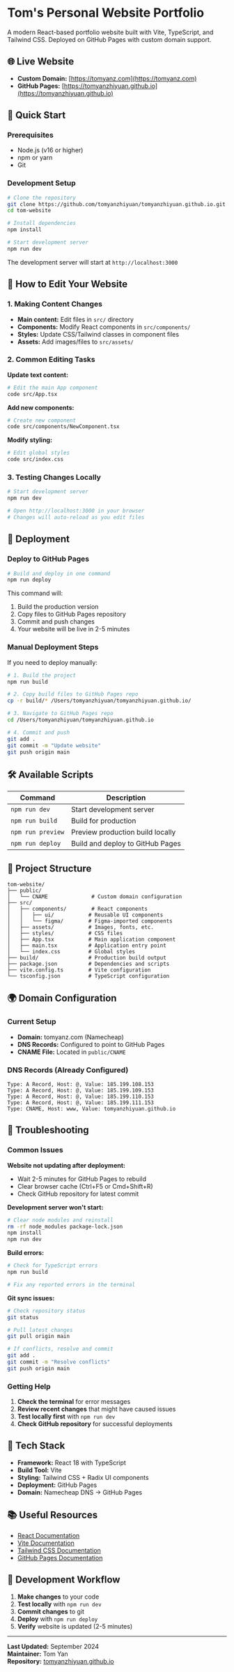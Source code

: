 # Tom's Personal Website Portfolio

A modern React-based portfolio website built with Vite, TypeScript, and Tailwind CSS. Deployed on GitHub Pages with custom domain support.

## 🌐 Live Website
- **Custom Domain:** [https://tomyanz.com](https://tomyanz.com)
- **GitHub Pages:** [https://tomyanzhiyuan.github.io](https://tomyanzhiyuan.github.io)

## 🚀 Quick Start

### Prerequisites
- Node.js (v16 or higher)
- npm or yarn
- Git

### Development Setup
```bash
# Clone the repository
git clone https://github.com/tomyanzhiyuan/tomyanzhiyuan.github.io.git
cd tom-website

# Install dependencies
npm install

# Start development server
npm run dev
```

The development server will start at `http://localhost:3000`

## 📝 How to Edit Your Website

### 1. Making Content Changes
- **Main content:** Edit files in `src/` directory
- **Components:** Modify React components in `src/components/`
- **Styles:** Update CSS/Tailwind classes in component files
- **Assets:** Add images/files to `src/assets/`

### 2. Common Editing Tasks

**Update text content:**
```bash
# Edit the main App component
code src/App.tsx
```

**Add new components:**
```bash
# Create new component
code src/components/NewComponent.tsx
```

**Modify styling:**
```bash
# Edit global styles
code src/index.css
```

### 3. Testing Changes Locally
```bash
# Start development server
npm run dev

# Open http://localhost:3000 in your browser
# Changes will auto-reload as you edit files
```

## 🚢 Deployment

### Deploy to GitHub Pages
```bash
# Build and deploy in one command
npm run deploy
```

This command will:
1. Build the production version
2. Copy files to GitHub Pages repository
3. Commit and push changes
4. Your website will be live in 2-5 minutes

### Manual Deployment Steps
If you need to deploy manually:
```bash
# 1. Build the project
npm run build

# 2. Copy build files to GitHub Pages repo
cp -r build/* /Users/tomyanzhiyuan/tomyanzhiyuan.github.io/

# 3. Navigate to GitHub Pages repo
cd /Users/tomyanzhiyuan/tomyanzhiyuan.github.io

# 4. Commit and push
git add .
git commit -m "Update website"
git push origin main
```

## 🛠 Available Scripts

| Command | Description |
|---------|-------------|
| `npm run dev` | Start development server |
| `npm run build` | Build for production |
| `npm run preview` | Preview production build locally |
| `npm run deploy` | Build and deploy to GitHub Pages |

## 📁 Project Structure

```
tom-website/
├── public/
│   └── CNAME              # Custom domain configuration
├── src/
│   ├── components/        # React components
│   │   ├── ui/           # Reusable UI components
│   │   └── figma/        # Figma-imported components
│   ├── assets/           # Images, fonts, etc.
│   ├── styles/           # CSS files
│   ├── App.tsx           # Main application component
│   ├── main.tsx          # Application entry point
│   └── index.css         # Global styles
├── build/                # Production build output
├── package.json          # Dependencies and scripts
├── vite.config.ts        # Vite configuration
└── tsconfig.json         # TypeScript configuration
```

## 🌍 Domain Configuration

### Current Setup
- **Domain:** tomyanz.com (Namecheap)
- **DNS Records:** Configured to point to GitHub Pages
- **CNAME File:** Located in `public/CNAME`

### DNS Records (Already Configured)
```
Type: A Record, Host: @, Value: 185.199.108.153
Type: A Record, Host: @, Value: 185.199.109.153
Type: A Record, Host: @, Value: 185.199.110.153
Type: A Record, Host: @, Value: 185.199.111.153
Type: CNAME, Host: www, Value: tomyanzhiyuan.github.io
```

## 🔧 Troubleshooting

### Common Issues

**Website not updating after deployment:**
- Wait 2-5 minutes for GitHub Pages to rebuild
- Clear browser cache (Ctrl+F5 or Cmd+Shift+R)
- Check GitHub repository for latest commit

**Development server won't start:**
```bash
# Clear node modules and reinstall
rm -rf node_modules package-lock.json
npm install
npm run dev
```

**Build errors:**
```bash
# Check for TypeScript errors
npm run build

# Fix any reported errors in the terminal
```

**Git sync issues:**
```bash
# Check repository status
git status

# Pull latest changes
git pull origin main

# If conflicts, resolve and commit
git add .
git commit -m "Resolve conflicts"
git push origin main
```

### Getting Help

1. **Check the terminal** for error messages
2. **Review recent changes** that might have caused issues
3. **Test locally first** with `npm run dev`
4. **Check GitHub repository** for successful deployments

## 🎨 Tech Stack

- **Framework:** React 18 with TypeScript
- **Build Tool:** Vite
- **Styling:** Tailwind CSS + Radix UI components
- **Deployment:** GitHub Pages
- **Domain:** Namecheap DNS → GitHub Pages

## 📚 Useful Resources

- [React Documentation](https://react.dev/)
- [Vite Documentation](https://vitejs.dev/)
- [Tailwind CSS Documentation](https://tailwindcss.com/)
- [GitHub Pages Documentation](https://docs.github.com/en/pages)

## 🔄 Development Workflow

1. **Make changes** to your code
2. **Test locally** with `npm run dev`
3. **Commit changes** to git
4. **Deploy** with `npm run deploy`
5. **Verify** website is updated (2-5 minutes)

---

**Last Updated:** September 2024  
**Maintainer:** Tom Yan  
**Repository:** [tomyanzhiyuan.github.io](https://github.com/tomyanzhiyuan/tomyanzhiyuan.github.io)
